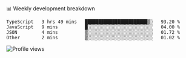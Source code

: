 📊 Weekly development breakdown
<!--START_SECTION:waka-->

```text
TypeScript   3 hrs 49 mins   ███████████████████████▒░   93.20 %
JavaScript   9 mins          █░░░░░░░░░░░░░░░░░░░░░░░░   04.00 %
JSON         4 mins          ▒░░░░░░░░░░░░░░░░░░░░░░░░   01.72 %
Other        2 mins          ▒░░░░░░░░░░░░░░░░░░░░░░░░   01.02 %
```

<!--END_SECTION:waka-->

<img src="https://gpvc.arturio.dev/iqbalfasri" alt="Profile views"/>
